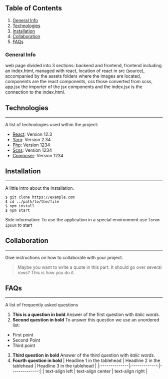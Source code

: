 ## Table of Contents
1. [General Info](#general-info)
2. [Technologies](#technologies)
3. [Installation](#installation)
4. [Collaboration](#collaboration)
5. [FAQs](#faqs)
### General Info
web page divided into 3 sections: backend and frontend, frontend including an index.html, managed with react, location of react in src (source), accompanied by the assets folders where the images are located, components are the react components, css those converted from scss, app.jsx the importer of the jsx components and the index.jsx is the connection to the index.html.
## Technologies
***
A list of technologies used within the project:
* [React](https://example.com): Version 12.3 
* [Yarn](https://example.com): Version 2.34
* [Php](https://example.com): Version 1234
* [Scss](https://example.com): Version 1234
* [Composer](https://example.com): Version 1234

## Installation
***
A little intro about the installation. 
```
$ git clone https://example.com
$ cd ../path/to/the/file
$ npm install
$ npm start
```
Side information: To use the application in a special environment use ```lorem ipsum``` to start
## Collaboration
***
Give instructions on how to collaborate with your project.
> Maybe you want to write a quote in this part. 
> It should go over several rows?
> This is how you do it.
## FAQs
***
A list of frequently asked questions
1. **This is a question in bold**
Answer of the first question with _italic words_. 
2. __Second question in bold__ 
To answer this question we use an unordered list:
* First point
* Second Point
* Third point
3. **Third question in bold**
Answer of the third question with *italic words*.
4. **Fourth question in bold**
| Headline 1 in the tablehead | Headline 2 in the tablehead | Headline 3 in the tablehead |
|:--------------|:-------------:|--------------:|
| text-align left | text-align center | text-align right |